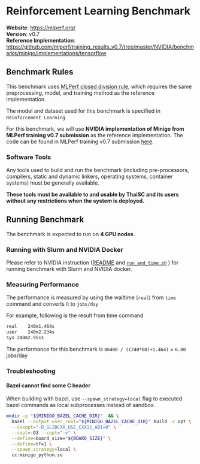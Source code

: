 # Reinforcement Learning Benchmark

**Website**: https://mlperf.org/  
**Version**: v0.7  
**Reference Implementation**: https://github.com/mlperf/training_results_v0.7/tree/master/NVIDIA/benchmarks/minigo/implementations/tensorflow

## Benchmark Rules

This benchmark uses [MLPerf closed division rule](https://github.com/mlperf/training_policies/blob/master/training_rules.adoc#closed-division), which requires the same preprocessing, model, and training method as the reference implementation.

The model and dataset used for this benchmark is specified in `Reinforcement Learning`. 

For this benchmark, we will use **NVIDIA implementation of Minigo from MLPerf training v0.7 submission** as the reference implementation. The code can be found in MLPerf training v0.7 submission [here](https://github.com/mlperf/training_results_v0.7/tree/master/NVIDIA/benchmarks/minigo/implementations/tensorflow).

### Software Tools

Any tools used to build and run the benchmark (including pre-processors, compilers, static and dynamic linkers, operating systems, container systems) must be generally available.

**These tools must be available to and usable by ThaiSC and its users without any restrictions when the system is deployed.**

## Running Benchmark

The benchmark is expected to run on **4 GPU nodes**.

### Running with Slurm and NVIDIA Docker

Please refer to NVIDIA instruction ([README](https://github.com/mlperf/training_results_v0.7/blob/master/NVIDIA/benchmarks/minigo/implementations/tensorflow/README.md) and [`run_and_time.sh`](https://github.com/mlperf/training_results_v0.7/blob/master/NVIDIA/benchmarks/minigo/implementations/tensorflow/run_and_time.sh) ) for running benchmark with Slurm and NVIDIA docker.

### Measuring Performance

The performance is measured by using the walltime (`real`) from  `time` command and converts it to `jobs/day` 

For example, following is the result from time command

``` bash
real	240m1.464s
user	240m2.234s
sys	240m2.951s
```

The performance for this benchmark is `86400 / ((240*60)+1.464)` = `6.00` jobs/day 

### Troubleshooting

#### Bazel cannot find some C header

When building with bazel, use `--spawn_strategy=local` flag to executed bazel commands as local subprocesses instead of sandbox. 

``` bash
mkdir -p "${MINIGO_BAZEL_CACHE_DIR}"  && \ 
  bazel --output_user_root="${MINIGO_BAZEL_CACHE_DIR}" build -c opt \
  --cxxopt="-D_GLIBCXX_USE_CXX11_ABI=0" \
  --copt=-O3 --copt="-v" \
  --define=board_size="${BOARD_SIZE}" \
  --define=tf=1 \
  --spawn_strategy=local \
  cc:minigo_python.so
```
